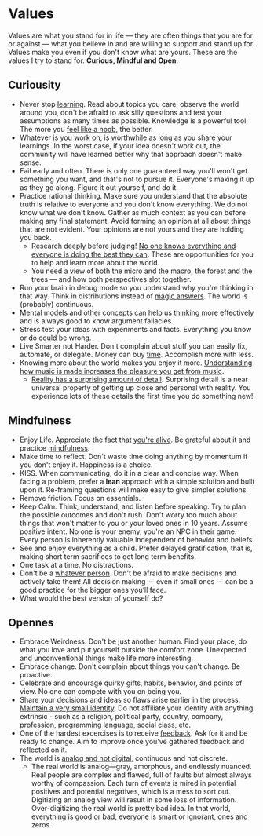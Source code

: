 # Values

Values are what you stand for in life — they are often things that you are for or against — what you believe in and are willing to support and stand up for. Values make you even if you don't know what are yours. These are the values I try to stand for. **Curious, Mindful and Open**.

## Curiousity

- Never stop [learning](learning.md). Read about topics you care, observe the world around you, don't be afraid to ask silly questions and test your assumptions as many times as possible. Knowledge is a powerful tool. The more you [feel like a noob](http://paulgraham.com/noob.html), the better.
- Whatever is you work on, is worthwhile as long as you share your learnings. In the worst case, if your idea doesn't work out, the community will have learned better why that approach doesn't make sense.
- Fail early and often. There is only one guaranteed way you'll won't get something you want, and that's not to pursue it. Everyone's making it up as they go along. Figure it out yourself, and do it.
- Practice rational thinking. Make sure you understand that the absolute truth is relative to everyone and you don't know everything. We do not know what we don't know. Gather as much context as you can before making any final statement. Avoid forming an opinion at all about things that are not evident. Your opinions are not yours and they are holding you back.
  - Research deeply before judging! [No one knows everything and everyone is doing the best they can](https://letterstoanewdeveloper.com/2019/08/12/there-are-no-adults-in-the-room/). These are opportunities for you to help and learn more about the world.
  - You need a view of both the micro and the macro, the forest and the trees — and how both perspectives slot together.
- Run your brain in debug mode so you understand why you're thinking in that way. Think in distributions instead of [magic answers](http://cassandraxia.com/cogbiases). The world is (probably) continuous.
- [Mental models](https://medium.com/@yegg/mental-models-i-find-repeatedly-useful-936f1cc405d#.qmy99z6ug) and [other concepts](concepts.md) can help us thinking more effectively and is always good to know argument fallacies.
- Stress test your ideas with experiments and facts. Everything you know or do could be wrong.
- Live Smarter not Harder. Don't complain about stuff you can easily fix, automate, or delegate. Money can buy [time](time.md). Accomplish more with less.
- Knowing more about the world makes you enjoy it more. [Understanding how music is made increases the pleasure you get from music](https://youtu.be/JbVfcZxfIZo?list=WL).
  - [Reality has a surprising amount of detail](http://johnsalvatier.org/blog/2017/reality-has-a-surprising-amount-of-detail). Surprising detail is a near universal property of getting up close and personal with reality. You experience lots of these details the first time you do something new!

## Mindfulness

- Enjoy Life. Appreciate the fact that [you're alive](https://youtu.be/9D05ej8u-gU). Be grateful about it and practice [mindfulness](https://youtu.be/hQo-CQzoW24).
- Make time to reflect. Don't waste time doing anything by momentum if you don't enjoy it. Happiness is a choice.
- KISS. When communicating, do it in a clear and concise way. When facing a problem, prefer a **lean** approach with a simple solution and built upon it. Re-framing questions will make easy to give simpler solutions.
- Remove friction. Focus on essentials.
- Keep Calm. Think, understand, and listen before speaking. Try to plan the possible outcomes and don't rush. Don't worry too much about things that won't matter to you or your loved ones in 10 years. Assume positive intent. No one is your enemy, you're an NPC in their game. Every person is inherently valuable independent of behavior and beliefs.
- See and enjoy everything as a child. Prefer delayed gratification, that is, making short term sacrifices to get long term benefits.
- One task at a time. No distractions.
- Don't be a [whatever person](https://medium.com/@courtneyseiter/the-tribe-of-whatever-or-how-i-learned-to-make-a-decision-8ab0a76f1f0c#.vj7olnmm5). Don't be afraid to make decisions and actively take them! All decision making — even if small ones — can be a good practice for the bigger ones you’ll face.
- What would the best version of yourself do?

## Opennes

- Embrace Weirdness. Don't be just another human. Find your place, do what you love and put yourself outside the comfort zone. Unexpected and unconventional things make life more interesting.
- Embrace change. Don't complain about things you can't change. Be proactive.
- Celebrate and encourage quirky gifts, habits, behavior, and points of view. No one can compete with you on being you.
- Share your decisions and ideas so flaws arise earlier in the process. [Maintain a very small identity](http://www.paulgraham.com/identity.html). Do not affiliate your identity with anything extrinsic - such as a religion, political party, country, company, profession, programming language, social class, etc.
- One of the hardest excercises is to receive [feedback](communications.md#Feedback). Ask for it and be ready to change. Aim to improve once you've gathered feedback and reflected on it.
- The world is [analog and not digital](https://waitbutwhy.com/2019/12/political-disney-world.html), continuous and not discrete.
  - The real world is analog—gray, amorphous, and endlessly nuanced. Real people are complex and flawed, full of faults but almost always worthy of compassion. Each turn of events is mired in potential positives and potential negatives, which is a mess to sort out. Digitizing an analog view will result in some loss of information. Over-digitizing the real world is pretty bad idea. In that world, everything is good or bad, everyone is smart or ignorant, ones and zeros.
